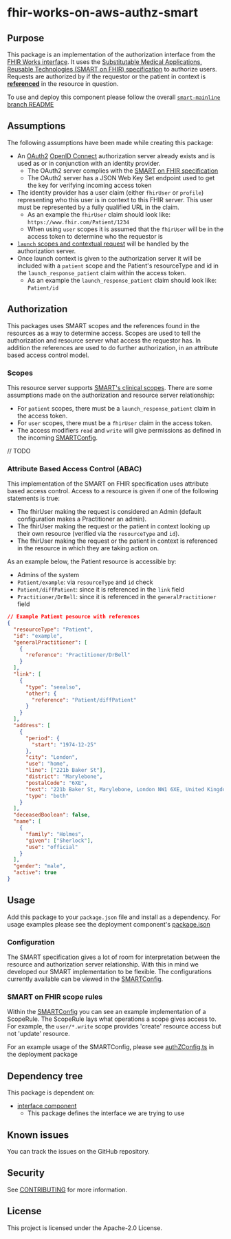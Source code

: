 # fhir-works-on-aws-authz-smart

## Purpose

This package is an implementation of the authorization interface from the [FHIR Works interface](https://github.com/awslabs/fhir-works-on-aws-interface/blob/mainline/src/authorization.ts). It uses the [Substitutable Medical Applications, Reusable Technologies (SMART on FHIR) specification](https://docs.smarthealthit.org/) to authorize users. Requests are authorized by if the requestor or the patient in context is [**referenced**](https://www.hl7.org/fhir/references.html) in the resource in question.

To use and deploy this component please follow the overall [`smart-mainline` branch README](https://github.com/awslabs/fhir-works-on-aws-deployment/tree/smart-mainline)

## Assumptions

The following assumptions have been made while creating this package:

- An [OAuth2](https://oauth.net/2/) [OpenID Connect](https://openid.net/connect/) authorization server already exists and is used as or in conjunction with an identity provider.
  - The OAuth2 server complies with the [SMART on FHIR specification](https://docs.smarthealthit.org/)
  - The OAuth2 server has a JSON Web Key Set endpoint used to get the key for verifying incoming access token
- The identity provider has a user claim (either `fhirUser` or `profile`) representing who this user is in context to this FHIR server. This user must be represented by a fully qualified URL in the claim.
  - As an example the `fhirUser` claim should look like: `https://www.fhir.com/Patient/1234`
  - When using `user` scopes it is assumed that the `fhirUser` will be in the access token to determine who the requestor is
- [`launch` scopes and contextual request](http://www.hl7.org/fhir/smart-app-launch/scopes-and-launch-context/#scopes-for-requesting-context-data) will be handled by the authorization server.
- Once launch context is given to the authorization server it will be included with a `patient` scope and the Patient's resourceType and id in the `launch_response_patient` claim within the access token.
  - As an example the `launch_response_patient` claim should look like: `Patient/id`

## Authorization

This packages uses SMART scopes and the references found in the resources as a way to determine access. Scopes are used to tell the authorization and resource server what access the requestor has. In addition the references are used to do further authorization, in an attribute based access control model.

### Scopes

This resource server supports [SMART's clinical scopes](http://www.hl7.org/fhir/smart-app-launch/scopes-and-launch-context/#clinical-scope-syntax). There are some assumptions made on the authorization and resource server relationship:

- For `patient` scopes, there must be a `launch_response_patient` claim in the access token.
- For `user` scopes, there must be a `fhirUser` claim in the access token.
- The access modifiers `read` and `write` will give permissions as defined in the incoming [SMARTConfig](./src/smartConfig.ts).

// TODO

### Attribute Based Access Control (ABAC)

This implementation of the SMART on FHIR specification uses attribute based access control. Access to a resource is given if one of the following statements is true:

- The fhirUser making the request is considered an Admin (default configuration makes a Practitioner an admin).
- The fhirUser making the request or the patient in context looking up their own resource (verified via the `resourceType` and `id`).
- The fhirUser making the request or the patient in context is referenced in the resource in which they are taking action on.

As an example below, the Patient resource is accessible by:

- Admins of the system
- `Patient/example`: via `resourceType` and `id` check
- `Patient/diffPatient`: since it is referenced in the `link` field
- `Practitioner/DrBell`: since it is referenced in the `generalPractitioner` field

```json
// Example Patient pesource with references
{
  "resourceType": "Patient",
  "id": "example",
  "generalPractitioner": [
    {
      "reference": "Practitioner/DrBell"
    }
  ],
  "link": [
    {
      "type": "seealso",
      "other": {
        "reference": "Patient/diffPatient"
      }
    }
  ],
  "address": [
    {
      "period": {
        "start": "1974-12-25"
      },
      "city": "London",
      "use": "home",
      "line": ["221b Baker St"],
      "district": "Marylebone",
      "postalCode": "6XE",
      "text": "221b Baker St, Marylebone, London NW1 6XE, United Kingdom",
      "type": "both"
    }
  ],
  "deceasedBoolean": false,
  "name": [
    {
      "family": "Holmes",
      "given": ["Sherlock"],
      "use": "official"
    }
  ],
  "gender": "male",
  "active": true
}
```

## Usage

Add this package to your `package.json` file and install as a dependency. For usage examples please see the deployment component's [package.json](https://github.com/awslabs/fhir-works-on-aws-deployment/blob/smart-mainline/package.json)

### Configuration

The SMART specification gives a lot of room for interpretation between the resource and authorization server relationship. With this in mind we developed our SMART implementation to be flexible. The configurations currently available can be viewed in the [SMARTConfig](./src/smartConfig.ts).

### SMART on FHIR scope rules

Within the [SMARTConfig](./src/smartConfig.ts) you can see an example implementation of a ScopeRule. The ScopeRule lays what operations a scope gives access to. For example, the `user/*.write` scope provides 'create' resource access but not 'update' resource.

For an example usage of the SMARTConfig, please see [authZConfig.ts](https://github.com/awslabs/fhir-works-on-aws-deployment/blob/smart-mainline/src/authZConfig.ts) in the deployment package

## Dependency tree

This package is dependent on:

- [interface component](https://github.com/awslabs/fhir-works-on-aws-interface)
  - This package defines the interface we are trying to use

## Known issues

You can track the issues on the GitHub repository.

## Security

See [CONTRIBUTING](CONTRIBUTING.md#security-issue-notifications) for more information.

## License

This project is licensed under the Apache-2.0 License.
